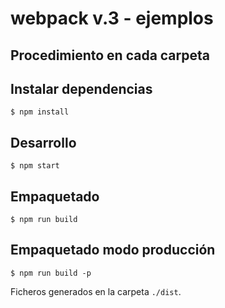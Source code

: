 # webpack v.3 - ejemplos

## Procedimiento en cada carpeta

## Instalar dependencias

```
$ npm install
```

## Desarrollo

```
$ npm start
```

## Empaquetado

```
$ npm run build
```

## Empaquetado modo producción

```
$ npm run build -p
```

Ficheros generados en la carpeta `./dist`.